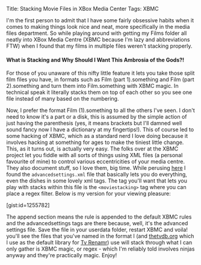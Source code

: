 Title: Stacking Movie Files in XBox Media Center
Tags: XBMC

I'm the first person to admit that I have some fairly obsessive habits when it comes to making things look nice and neat, more specifically in the media files department. So while playing around with getting my Films folder all neatly into XBox Media Centre (XBMC because I'm lazy and abbreviations FTW) when I found that my films in multiple files weren't stacking properly.

#### What is Stacking and Why Should I Want This Ambrosia of the Gods?!

For those of you unaware of this nifty little feature it lets you take those split film files you have, in formats such as Film (part 1).something and Film (part 2).something and turn them into Film.something with XBMC magic. In technical speak it literally stacks them on top of each other so you see one file instead of many based on the numbering.

Now, I prefer the format Film (1).something to all the others I've seen. I don't need to know it's a part or a disk, this is assumed by the simple action of just having the parenthesis (yes, it means brackets but I'll damned well sound fancy now I have a dictionary at my fingertips!). This of course led to some hacking of XBMC, which as a standard nerd I love doing because it involves hacking at something for ages to make the tiniest little change. This, as it turns out, is actually very easy. The folks over at the XBMC project let you fiddle with all sorts of things using XML files (a personal favourite of mine) to control various eccentricities of your media centre. They also document stuff, so I love them, big time. While perusing [here](http://wiki.xbmc.org/index.php?title=Advancedsettings.xml) I found the `advancedsettings.xml` file that basically lets you do everything, even the dishes in some lovely xml tags. The tag you'll want that lets you play with stacks within this file is the `<moviestacking>` tag where you can place a regex filter. Below is my version for your viewing pleasure:

[gist:id=1255782]

The append section means the rule is appended to the default XBMC rules and the advancedsettings tags are there because, well, it's the advanced settings file. Save the file in your userdata folder, restart XBMC and voila! you'll see the files that you've named in the format I (and [thetvdb.org](http://thetvdb.org) which I use as the default library for [Tv Renamr](http://github.com/ghickman/tvrenamr)) use will stack through what I can only gather is XBMC magic, or regex - which I'm reliably told involves ninjas anyway and they're practically magic. Enjoy!
